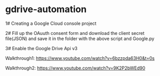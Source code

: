 # gdrive-automation

1# Creating a Google Cloud console project

2# Fill up the OAuuth consent form and download the client secret file(JSON) and save it in the folder with the above script and Google.py

3# Enable the Google Drive Api v3

Walkthrough1: https://www.youtube.com/watch?v=6bzzpda63H0&t=0s

Walkthrough2: https://www.youtube.com/watch?v=9K2P2bWEd90
